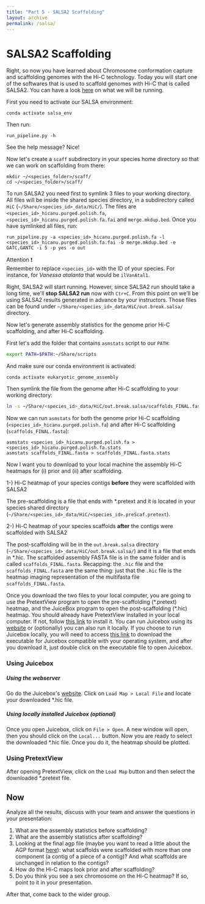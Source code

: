```yaml
---
title: "Part 5 - SALSA2 Scaffolding"
layout: archive
permalink: /salsa/
---
```



# SALSA2 Scaffolding

Right, so now you have learned about Chromosome conformation capture and scaffolding genomes with the Hi-C technology. Today you will start one of the softwares that is used to scaffold genomes with Hi-C that is called SALSA2. You can have a look [here](https://github.com/marbl/SALSA) on what we will be running. 

First you need to activate our SALSA environment:

```console
conda activate salsa_env  
```

Then run:

```console  
run_pipeline.py -h
``` 

See the help message? Nice! 

Now let's create a `scaff` subdirectory in your species home directory so that we can work on scaffolding from there:

```console  
mkdir ~/<species_folder>/scaff/
cd ~/<species_folder>/scaff/  
```

To run SALSA2 you need first to symlink 3 files to your working directory. All files will be inside the shared species directory, in a subdirectory called `HiC` (`~/Share/<species_id>_data/HiC/`). The files are `<species_id>_hicanu.purged.polish.fa`, `<species_id>_hicanu.purged.polish.fa.fai` and `merge.mkdup.bed`. Once you have symlinked all files, run:

```console  
run_pipeline.py -a <species_id>_hicanu.purged.polish.fa -l <species_id>_hicanu.purged.polish.fa.fai -b merge.mkdup.bed -e GATC,GANTC -i 5 -p yes -o out
``` 

Attention :exclamation:  
Remember to replace `<species_id>` with the ID of your species. For instance, for *Vanessa atalanta* that would be `ilVanAtal1`.

Right, SALSA2 will start running. However, since SALSA2 run should take a long time, we'll **stop SALSA2 run** now with `Ctr+C`. From this point on we'll be using SALSA2 results generated in advance by your instructors. Those files can be found under `~/Share/<species_id>_data/HiC/out.break.salsa/` directory. 

Now let's generate assembly statistics for the genome prior Hi-C scaffolding, and after Hi-C scaffolding. 

First let's add the folder that contains `asmstats` script to our `PATH`:  

```bash  
export PATH=$PATH:~/Share/scripts
```

And make sure our conda environment is activated:  
```  
conda activate eukaryotic_genome_assembly  
```

Then symlink the file from the genome after Hi-C scaffolding to your working directory:  
```bash  
ln -s ~/Share/<species_id>_data/HiC/out.break.salsa/scaffolds_FINAL.fasta .
```

Now we can run `asmstats` for both the genome prior Hi-C scaffolding (`<species_id>_hicanu.purged.polish.fa`) and after Hi-C scaffolding (`scaffolds_FINAL.fasta`):

```console  
asmstats <species_id>_hicanu.purged.polish.fa > <species_id>_hicanu.purged.polish.fa.stats
asmstats scaffolds_FINAL.fasta > scaffolds_FINAL.fasta.stats
``` 

Now I want you to download to your local machine the assembly Hi-C heatmaps for (i) prior and (ii) after scaffolding. 

1-) Hi-C heatmap of your species contigs **before** they were scaffolded with SALSA2

The pre-scaffolding is a file that ends with \*.pretext and it is located in your species shared directory (`~/Share/<species_id>_data/HiC/<species_id>.preScaf.pretext`). 

2-) Hi-C heatmap of your species scaffolds **after** the contigs were scaffolded with SALSA2

The post-scaffolding will be in the `out.break.salsa` directory (`~/Share/<species_id>_data/HiC/out.break.salsa/`) and it is a file that ends in \*.hic. The scaffolded assembly FASTA file is in the same folder and is called `scaffolds_FINAL.fasta`. Recapping: the `.hic` file and the `scaffolds_FINAL.fasta` are the same thing: just that the `.hic` file is the heatmap imaging representation of the multifasta file `scaffolds_FINAL.fasta`.

Once you download the two files to your local computer, you are going to use the PretextView program to open the pre-scaffolding (\*.pretext) heatmap, and the JuiceBox program to open the post-scaffolding (\*.hic) heatmap. You should already have PretextView installed in your local computer. If not, follow [this link](https://eukaryotic-genome-assembly.github.io/pretextView_installation/) to install it. You can run Juicebox using its [website](https://www.aidenlab.org/juicebox/) or (optionally) you can also run it locally. If you choose to run Juicebox locally, you will need to access [this link](https://github.com/aidenlab/Juicebox/wiki/Download) to download the executable for Juicebox compatible with your operating system, and after you download it, just double click on the executable file to open Juicebox.

### Using Juicebox  
##### Using the webserver
Go do the Juicebox's [website](https://www.aidenlab.org/juicebox/). Click on `Load Map > Local File` and locate your downloaded \*.hic file.

##### Using locally installed Juicebox (optional)
Once you open Juicebox, click on `File > Open`. A new window will open, then you should click on the `Local...` button. Now you are ready to select the downloaded \*.hic file. Once you do it, the heatmap should be plotted. 

### Using PretextView
After opening PretextView, click on the `Load Map` button and then select the downloaded \*.pretext file.

## Now 
Analyze all the results, discuss with your team and answer the questions in your presentation:

1. What are the assembly statistics before scaffolding?
2. What are the assembly statistics after scaffolding?
3. Looking at the final agp file (maybe you want to read a little about the AGP format [here](https://www.ncbi.nlm.nih.gov/assembly/agp/AGP_Specification/)): what scaffolds were scaffolded with more than one component (a contig of a piece of a contig)? And what scaffolds are unchanged in relation to the contigs?
4. How do the Hi-C maps look prior and after scaffolding?
5. Do you think you see a sex chromosome on the Hi-C heatmap? If so, point to it in your presentation.

After that, come back to the wider group.
